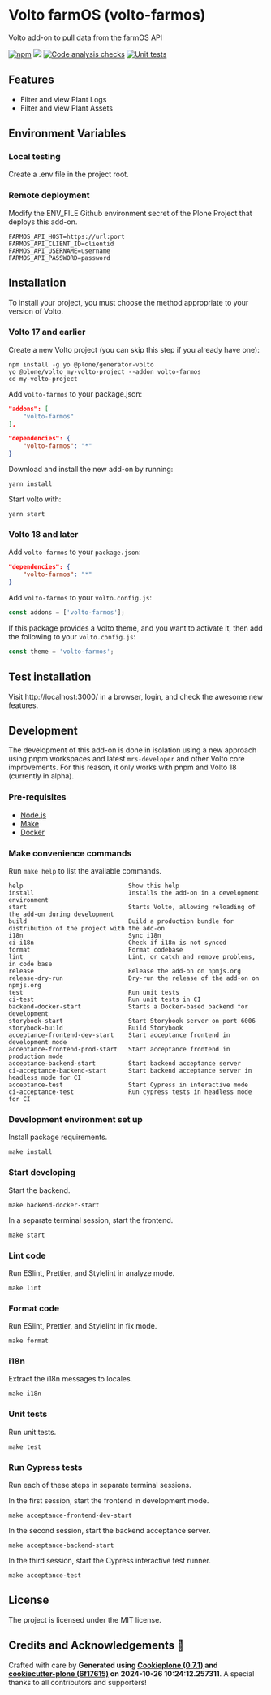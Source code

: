 # Volto farmOS (volto-farmos)

Volto add-on to pull data from the farmOS API

[![npm](https://img.shields.io/npm/v/volto-farmos)](https://www.npmjs.com/package/volto-farmos)
[![](https://img.shields.io/badge/-Storybook-ff4785?logo=Storybook&logoColor=white&style=flat-square)](https://fosten.github.io/volto-farmos/)
[![Code analysis checks](https://github.com/fosten/volto-farmos/actions/workflows/code.yml/badge.svg)](https://github.com/fosten/volto-farmos/actions/workflows/code.yml)
[![Unit tests](https://github.com/fosten/volto-farmos/actions/workflows/unit.yml/badge.svg)](https://github.com/fosten/volto-farmos/actions/workflows/unit.yml)

## Features

<!-- List your awesome features here -->

- Filter and view Plant Logs
- Filter and view Plant Assets

## Environment Variables
### Local testing
Create a .env file in the project root.
### Remote deployment
Modify the ENV_FILE Github environment secret of the Plone Project that deploys this add-on.

```shell
FARMOS_API_HOST=https://url:port
FARMOS_API_CLIENT_ID=clientid
FARMOS_API_USERNAME=username
FARMOS_API_PASSWORD=password
```

## Installation

To install your project, you must choose the method appropriate to your version of Volto.


### Volto 17 and earlier

Create a new Volto project (you can skip this step if you already have one):

```
npm install -g yo @plone/generator-volto
yo @plone/volto my-volto-project --addon volto-farmos
cd my-volto-project
```

Add `volto-farmos` to your package.json:

```JSON
"addons": [
    "volto-farmos"
],

"dependencies": {
    "volto-farmos": "*"
}
```

Download and install the new add-on by running:

```
yarn install
```

Start volto with:

```
yarn start
```

### Volto 18 and later

Add `volto-farmos` to your `package.json`:

```json
"dependencies": {
    "volto-farmos": "*"
}
```

Add `volto-farmos` to your `volto.config.js`:

```javascript
const addons = ['volto-farmos'];
```

If this package provides a Volto theme, and you want to activate it, then add the following to your `volto.config.js`:

```javascript
const theme = 'volto-farmos';
```

## Test installation

Visit http://localhost:3000/ in a browser, login, and check the awesome new features.


## Development

The development of this add-on is done in isolation using a new approach using pnpm workspaces and latest `mrs-developer` and other Volto core improvements.
For this reason, it only works with pnpm and Volto 18 (currently in alpha).


### Pre-requisites

-   [Node.js](https://6.docs.plone.org/install/create-project.html#node-js)
-   [Make](https://6.docs.plone.org/install/create-project.html#make)
-   [Docker](https://6.docs.plone.org/install/create-project.html#docker)


### Make convenience commands

Run `make help` to list the available commands.

```text
help                             Show this help
install                          Installs the add-on in a development environment
start                            Starts Volto, allowing reloading of the add-on during development
build                            Build a production bundle for distribution of the project with the add-on
i18n                             Sync i18n
ci-i18n                          Check if i18n is not synced
format                           Format codebase
lint                             Lint, or catch and remove problems, in code base
release                          Release the add-on on npmjs.org
release-dry-run                  Dry-run the release of the add-on on npmjs.org
test                             Run unit tests
ci-test                          Run unit tests in CI
backend-docker-start             Starts a Docker-based backend for development
storybook-start                  Start Storybook server on port 6006
storybook-build                  Build Storybook
acceptance-frontend-dev-start    Start acceptance frontend in development mode
acceptance-frontend-prod-start   Start acceptance frontend in production mode
acceptance-backend-start         Start backend acceptance server
ci-acceptance-backend-start      Start backend acceptance server in headless mode for CI
acceptance-test                  Start Cypress in interactive mode
ci-acceptance-test               Run cypress tests in headless mode for CI
```

### Development environment set up

Install package requirements.

```shell
make install
```

### Start developing

Start the backend.

```shell
make backend-docker-start
```

In a separate terminal session, start the frontend.

```shell
make start
```

### Lint code

Run ESlint, Prettier, and Stylelint in analyze mode.

```shell
make lint
```

### Format code

Run ESlint, Prettier, and Stylelint in fix mode.

```shell
make format
```

### i18n

Extract the i18n messages to locales.

```shell
make i18n
```

### Unit tests

Run unit tests.

```shell
make test
```

### Run Cypress tests

Run each of these steps in separate terminal sessions.

In the first session, start the frontend in development mode.

```shell
make acceptance-frontend-dev-start
```

In the second session, start the backend acceptance server.

```shell
make acceptance-backend-start
```

In the third session, start the Cypress interactive test runner.

```shell
make acceptance-test
```

## License

The project is licensed under the MIT license.

## Credits and Acknowledgements 🙏

Crafted with care by **Generated using [Cookieplone (0.7.1)](https://github.com/plone/cookieplone) and [cookiecutter-plone (6f17615)](https://github.com/plone/cookiecutter-plone/commit/6f1761520019010ae3799dfa0c6b999b533d59a7) on 2024-10-26 10:24:12.257311**. A special thanks to all contributors and supporters!

